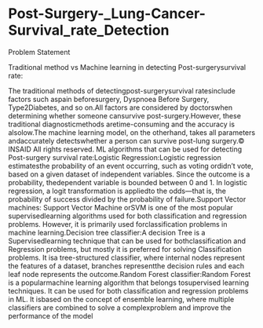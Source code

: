 # Post-Surgery-_Lung-Cancer-Survival_rate_Detection

Problem Statement 


Traditional method vs Machine learning in detecting Post-surgerysurvival rate:


The traditional methods of detectingpost-surgerysurvival ratesinclude factors such aspain beforesurgery, Dyspnoea Before Surgery, Type2Diabetes, and so on.All factors are considered by doctorswhen determining whether someone cansurvive post-surgery.However, these traditional diagnosticmethods aretime-consuming and the accuracy is alsolow.The machine learning model, on the otherhand, takes all parameters andaccurately detectswhether a person can survive post-lung surgery.© INSAID All rights reserved.
ML algorithms that can be used for detecting Post-surgery survival rate:Logistic Regression:Logistic regression estimatesthe probability of an event occurring, such as voting ordidn’t vote, based on a given dataset of independent variables. Since the outcome is a probability, thedependent variable is bounded between 0 and 1. In logistic regression, a logit transformation is appliedto the odds—that is, the probability of success divided by the probability of failure.Support Vector machines: Support Vector Machine orSVM is one of the most popular supervisedlearning algorithms used for both classification and regression problems. However, it is primarily used forclassification problems in machine learning.Decision tree classifier:A decision Tree is a Supervisedlearning technique that can be used for bothclassification and Regression problems, but mostly it is preferred for solving Classification problems. It isa tree-structured classifier, where internal nodes represent the features of a dataset, branches representthe decision rules and each leaf node represents the outcome.Random Forest classifier:Random Forest is a popularmachine learning algorithm that belongs tosupervised learning techniques. It can be used for both classification and regression problems in ML. It isbased on the concept of ensemble learning, where multiple classifiers are combined to solve a complexproblem and improve the performance of the model
